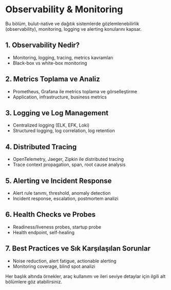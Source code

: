# Observability & Monitoring

Bu bölüm, bulut-native ve dağıtık sistemlerde gözlemlenebilirlik (observability), monitoring, logging ve alerting konularını kapsar.

## 1. Observability Nedir?
- Monitoring, logging, tracing, metrics kavramları
- Black-box vs white-box monitoring

## 2. Metrics Toplama ve Analiz
- Prometheus, Grafana ile metrics toplama ve görselleştirme
- Application, infrastructure, business metrics

## 3. Logging ve Log Management
- Centralized logging (ELK, EFK, Loki)
- Structured logging, log correlation, log retention

## 4. Distributed Tracing
- OpenTelemetry, Jaeger, Zipkin ile distributed tracing
- Trace context propagation, span, root cause analysis

## 5. Alerting ve Incident Response
- Alert rule tanımı, threshold, anomaly detection
- Incident response, escalation, postmortem analizi

## 6. Health Checks ve Probes
- Readiness/liveness probes, startup probe
- Health endpoint, self-healing

## 7. Best Practices ve Sık Karşılaşılan Sorunlar
- Noise reduction, alert fatigue, actionable alerting
- Monitoring coverage, blind spot analizi

Her başlık altında örnekler, araç kullanımı ve ileri seviye detaylar için ilgili alt bölümlere göz atabilirsiniz.
